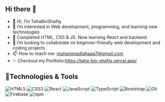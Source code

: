 ## Hi there 👋
- 👋 Hi, I’m TahaBinShafiq
- 👀 I’m interested in Web development, programming, and learning new technologies
- 🌱 Completed HTML, CSS & JS. Now learning React and backend.
- 💞️ I’m looking to collaborate on beginner-friendly web development and coding projects
- 📫 How to reach me: muhammadtahaaa7@gmail.com
- ✨ Checkout my Portfolio:https://taha-bin-shafiq.vercel.app/


## 🔧Technologies & Tools
![HTML5](https://img.shields.io/badge/-HTML5-E34F26?style=flat-square&logo=html5&logoColor=white)
![CSS3](https://img.shields.io/badge/-CSS3-1572B6?style=flat-square&logo=css3&logoColor=white)
![React](https://img.shields.io/badge/-React-61DAFB?style=flat-square&logo=react&logoColor=black)
![JavaScript](https://img.shields.io/badge/-JavaScript-F7DF1E?style=flat-square&logo=javascript&logoColor=black)
![TypeScript](https://img.shields.io/badge/-TypeScript-007ACC?style=flat-square&logo=typescript&logoColor=white)
![Bootstrap](https://img.shields.io/badge/-Bootstrap-563D7C?style=flat-square&logo=bootstrap&logoColor=white)
![Git](https://img.shields.io/badge/-Git-F05032?style=flat-square&logo=git&logoColor=white)
![Firebase](https://img.shields.io/badge/-Firebase-FFCA28?style=flat-square&logo=firebase&logoColor=black)
![npm](https://img.shields.io/badge/-npm-CB3837?style=flat-square&logo=npm&logoColor=white)

 


